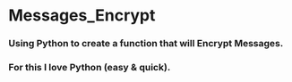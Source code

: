 # Messages_Encrypt

### Using Python to create a function that will Encrypt Messages.
### For this I love Python (easy & quick).
